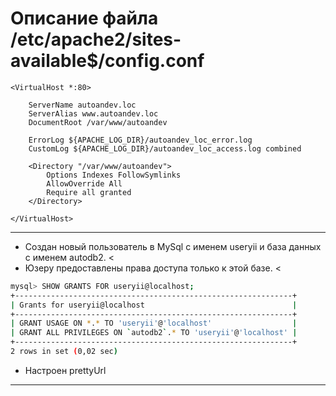 # Описание файла /etc/apache2/sites-available$/config.conf


```
<VirtualHost *:80>

    ServerName autoandev.loc
    ServerAlias www.autoandev.loc
    DocumentRoot /var/www/autoandev

    ErrorLog ${APACHE_LOG_DIR}/autoandev_loc_error.log
    CustomLog ${APACHE_LOG_DIR}/autoandev_loc_access.log combined

    <Directory "/var/www/autoandev">
        Options Indexes FollowSymlinks
        AllowOverride All
        Require all granted
    </Directory>

</VirtualHost>
```

------------------------

* Создан новый пользователь в MySql с именем useryii и база данных с именем autodb2. <
* Юзеру предоставлены права доступа только к этой базе. <

```bash
mysql> SHOW GRANTS FOR useryii@localhost;
+--------------------------------------------------------------+
| Grants for useryii@localhost                                 |
+--------------------------------------------------------------+
| GRANT USAGE ON *.* TO 'useryii'@'localhost'                  |
| GRANT ALL PRIVILEGES ON `autodb2`.* TO 'useryii'@'localhost' |
+--------------------------------------------------------------+
2 rows in set (0,02 sec)
```


* Настроен prettyUrl

-------------------------
